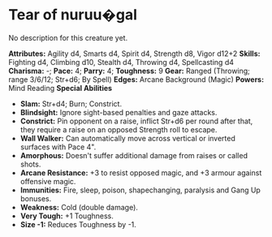# Tear of nuruu�gal

No description for this creature yet.

**Attributes:** Agility d4, Smarts d4, Spirit d4, Strength d8, Vigor
d12+2
**Skills:** Fighting d4, Climbing d10, Stealth d4, Throwing d4,
Spellcasting d4
**Charisma:** -; **Pace:** 4; **Parry:** 4; **Toughness:** 9
**Gear:** Ranged (Throwing; range 3/6/12; Str+d6; By Spell)
**Edges:** Arcane Background (Magic)
**Powers:** Mind Reading
**Special Abilities**

- **Slam:** Str+d4; Burn; Constrict.
- **Blindsight:** Ignore sight-based penalties and gaze attacks.
- **Constrict:** Pin opponent on a raise, inflict Str+d6 per round after
that, they require a raise on an opposed Strength roll to escape.
- **Wall Walker:** Can automatically move across vertical or inverted
surfaces with Pace 4".
- **Amorphous:** Doesn't suffer additional damage from raises or called
shots.
- **Arcane Resistance:** +3 to resist opposed magic, and +3 armour
against offensive magic.
- **Immunities:** Fire, sleep, poison, shapechanging, paralysis and Gang
Up bonuses.
- **Weakness:** Cold (double damage).
- **Very Tough:** +1 Toughness.
- **Size -1:** Reduces Toughness by -1.
